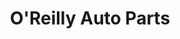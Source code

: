 ---
title: "O'Reilly Auto Parts"
url: /las-cruces/oreilly-auto-parts-mesa-grande-drive/
shop: Autoteile
---